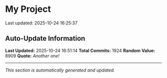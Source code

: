 # My Project


Last updated: 2025-10-24 16:25:37











































































































































































































































































































































































































































































































































































































































































































































































































































































































































































































































































































































































































































































































































































































































































































































































































































































































































































































































































































































































































































































































































































































































































































































































































## Auto-Update Information

**Last Updated:** 2025-10-24 16:51:14
**Total Commits:** 1924
**Random Value:** 8909
**Quote:** _Another one!_

---
_This section is automatically generated and updated._
